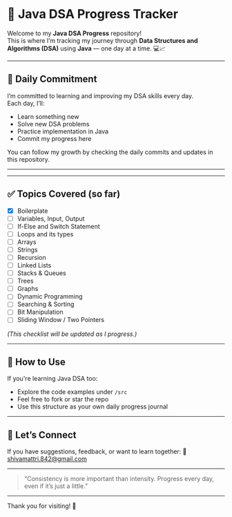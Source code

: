 # 🚀 Java DSA Progress Tracker

Welcome to my **Java DSA Progress** repository!  
This is where I’m tracking my journey through **Data Structures and Algorithms (DSA)** using **Java** — one day at a time. 💻📈

---

## 📅 Daily Commitment

I’m committed to learning and improving my DSA skills every day.  
Each day, I’ll:
- Learn something new
- Solve new DSA problems
- Practice implementation in Java
- Commit my progress here

You can follow my growth by checking the daily commits and updates in this repository.

---


---

## ✅ Topics Covered (so far)

- [x] Boilerplate
- [ ] Variables, Input, Output
- [ ] If-Else and Switch Statement
- [ ] Loops and its types
- [ ] Arrays
- [ ] Strings
- [ ] Recursion
- [ ] Linked Lists
- [ ] Stacks & Queues
- [ ] Trees
- [ ] Graphs
- [ ] Dynamic Programming
- [ ] Searching & Sorting
- [ ] Bit Manipulation
- [ ] Sliding Window / Two Pointers

*(This checklist will be updated as I progress.)*

---

## 📌 How to Use

If you're learning Java DSA too:
- Explore the code examples under `/src`
- Feel free to fork or star the repo
- Use this structure as your own daily progress journal

---

## 💬 Let’s Connect

If you have suggestions, feedback, or want to learn together:
📧 [shivamattri.842@gmail.com](mailto:shivamattri.842@gmail.com)

---

> “Consistency is more important than intensity. Progress every day, even if it’s just a little.”

---

Thank you for visiting! 🙌
